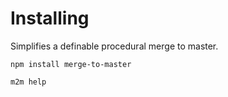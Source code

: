 # Installing

Simplifies a definable procedural merge to master.

`npm install merge-to-master`

`m2m help`

